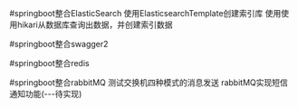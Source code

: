 #springboot整合ElasticSearch
    使用ElasticsearchTemplate创建索引库
    使用使用hikari从数据库查询出数据，并创建索引数据
    
#springboot整合swagger2
    
#springboot整合redis

#springboot整合rabbitMQ
    测试交换机四种模式的消息发送
    rabbitMQ实现短信通知功能(---待实现)
